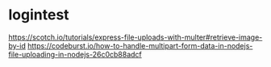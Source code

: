 # logintest

https://scotch.io/tutorials/express-file-uploads-with-multer#retrieve-image-by-id
https://codeburst.io/how-to-handle-multipart-form-data-in-nodejs-file-uploading-in-nodejs-26c0cb88adcf